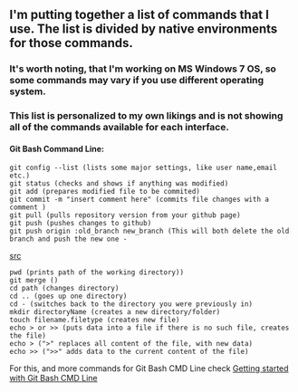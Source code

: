 ## I'm putting together a list of commands that I use. The list is divided by native environments for those commands. 

### It's worth noting, that I'm working on MS Windows 7 OS, so some commands may vary if you use different operating system.
### This list is personalized to my own likings and is not showing all of the commands available for each interface. 




#### Git Bash Command Line:

``` 
git config --list (lists some major settings, like user name,email etc.)
git status (checks and shows if anything was modified)
git add	(prepares modified file to be commited)
git commit -m "insert comment here" (commits file changes with a comment )
git pull (pulls repository version from your github page)
git push (pushes changes to github)
git push origin :old_branch new_branch (This will both delete the old branch and push the new one - 
```
[src](https://stackoverflow.com/questions/9524933/renaming-a-branch-in-github) 
```
pwd (prints path of the working directory))
git merge ()
cd path (changes directory)
cd .. (goes up one directory)
cd - (switches back to the directory you were previously in)
mkdir directoryName (creates a new directory/folder)
touch filename.filetype (creates new file)
echo > or >> (puts data into a file if there is no such file, creates the file)
echo > (">" replaces all content of the file, with new data)
echo >> (">>" adds data to the current content of the file)

```
For this, and more commands for Git Bash CMD Line check [Getting started with Git Bash CMD Line](https://git-scm.com/book/en/v2/Getting-Started-The-Command-Line)
